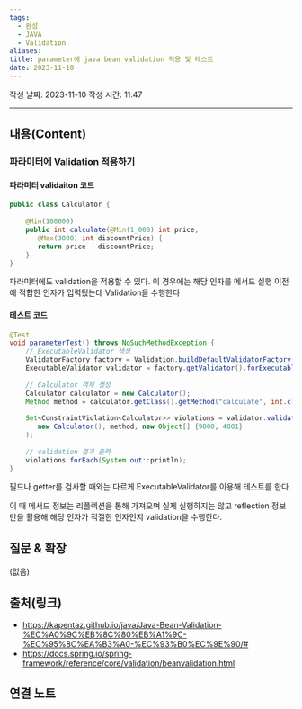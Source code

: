 ```yaml
---
tags:
  - 완성
  - JAVA
  - Validation
aliases: 
title: parameter에 java bean validation 적용 및 테스트
date: 2023-11-10
---
```

작성 날짜: 2023-11-10
작성 시간: 11:47


----
## 내용(Content)

### 파라미터에 Validation 적용하기

#### 파라미터 validaiton 코드

```java
public class Calculator {  
  
    @Min(100000)  
    public int calculate(@Min(1_000) int price,  
       @Max(3000) int discountPrice) {  
       return price - discountPrice;  
    }  
}
```

파라미터에도 validation을 적용할 수 있다. 이 경우에는 해당 인자를 메서드 실행 이전에 적합한 인자가 입력됬는데 Validation을 수행한다


#### 테스트 코드

```java
@Test  
void parameterTest() throws NoSuchMethodException {  
    // ExecutableValidator 생성  
    ValidatorFactory factory = Validation.buildDefaultValidatorFactory();  
    ExecutableValidator validator = factory.getValidator().forExecutables();  
  
    // Calculator 객체 생성  
    Calculator calculator = new Calculator();  
    Method method = calculator.getClass().getMethod("calculate", int.class, int.class);  
  
    Set<ConstraintViolation<Calculator>> violations = validator.validateParameters(  
       new Calculator(), method, new Object[] {9000, 4001}  
    );  
  
    // validation 결과 출력  
    violations.forEach(System.out::println);  
}
```

필드나 getter를 검사할 때와는 다르게 ExecutableValidator를 이용해 테스트를 한다.

이 때 메서드 정보는 리플렉션을 통해 가져오며 실제 실행하지는 않고 reflection 정보만을 활용해 해당 인자가 적절한 인자인지 validation을 수행한다.



## 질문 & 확장

(없음)

## 출처(링크)

- https://kapentaz.github.io/java/Java-Bean-Validation-%EC%A0%9C%EB%8C%80%EB%A1%9C-%EC%95%8C%EA%B3%A0-%EC%93%B0%EC%9E%90/#
- https://docs.spring.io/spring-framework/reference/core/validation/beanvalidation.html

## 연결 노트











